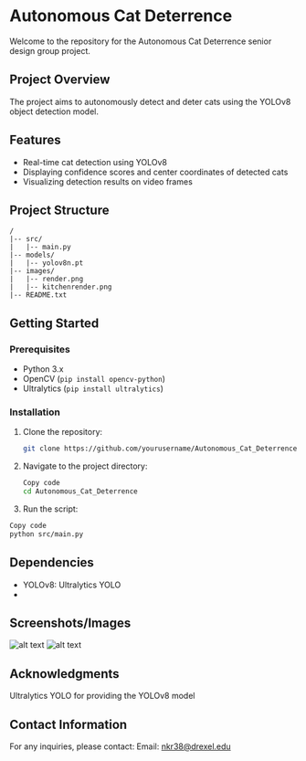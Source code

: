 # Autonomous Cat Deterrence

Welcome to the repository for the Autonomous Cat Deterrence senior design group project.

## Project Overview

The project aims to autonomously detect and deter cats using the YOLOv8 object detection model.

## Features

- Real-time cat detection using YOLOv8
- Displaying confidence scores and center coordinates of detected cats
- Visualizing detection results on video frames

## Project Structure

```plaintext
/
|-- src/
|   |-- main.py
|-- models/
|   |-- yolov8n.pt
|-- images/
|   |-- render.png
|   |-- kitchenrender.png
|-- README.txt
```

## Getting Started

### Prerequisites

- Python 3.x
- OpenCV (`pip install opencv-python`)
- Ultralytics (`pip install ultralytics`)

### Installation

1. Clone the repository:

   ```bash
   git clone https://github.com/yourusername/Autonomous_Cat_Deterrence.git
   ```
2. Navigate to the project directory:
   ```bash
   Copy code
   cd Autonomous_Cat_Deterrence
   ```
3. Run the script:
  ```bash
  Copy code
  python src/main.py
  ```
## Dependencies
- YOLOv8: Ultralytics YOLO
- 
## Screenshots/Images
![alt text]([https://github.com/nkr38/Autonomous_Cat_Deterrence/images/render.png?raw=true)
![alt text]([https://github.com/nkr38/Autonomous_Cat_Deterrence/images/kitchenrender.png?raw=true)

## Acknowledgments
Ultralytics YOLO for providing the YOLOv8 model

## Contact Information
For any inquiries, please contact:
Email: nkr38@drexel.edu
